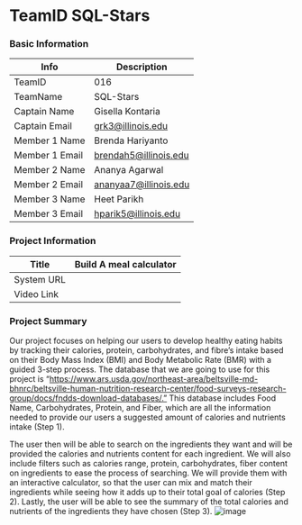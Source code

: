 # TeamID SQL-Stars

### Basic Information

| Info  | Description |
| --- | --- |
| TeamID | 016 |
| TeamName  | SQL-Stars |
| Captain Name | Gisella Kontaria |
| Captain Email | grk3@illinois.edu |
| Member 1 Name | Brenda Hariyanto |
| Member 1 Email | brendah5@illinois.edu |
| Member 2 Name | Ananya Agarwal |
| Member 2 Email | ananyaa7@illinois.edu | 
| Member 3 Name | Heet Parikh |
| Member 3 Email | hparik5@illinois.edu  |

### Project Information

| Title | Build A meal calculator |
| --- | --- |
| System URL |  |
| Video Link |  |

### Project Summary

Our project focuses on helping our users to develop healthy eating habits by tracking their calories, protein, carbohydrates, and fibre’s intake based on their Body Mass Index (BMI) and Body Metabolic Rate (BMR) with a guided 3-step process. The database that we are going to use for this project is “https://www.ars.usda.gov/northeast-area/beltsville-md-bhnrc/beltsville-human-nutrition-research-center/food-surveys-research-group/docs/fndds-download-databases/.”
This database includes Food Name, Carbohydrates, Protein, and Fiber, which are all the information needed to provide our users a suggested amount of calories and nutrients intake (Step 1). 

The user then will be able to search on the ingredients they want and will be provided the calories and nutrients content for each ingredient. We will also include filters such as calories range, protein, carbohydrates, fiber content on ingredients to ease the process of searching. We will provide them with an interactive calculator, so that the user can mix and match their ingredients while seeing how it adds up to their total goal of calories (Step 2). Lastly, the user will be able to see the summary of the total calories and nutrients of the ingredients they have chosen (Step 3).
![image](https://media.github-dev.cs.illinois.edu/user/8716/files/2f73d1e9-d779-4e11-9510-d67c6df60f20)

